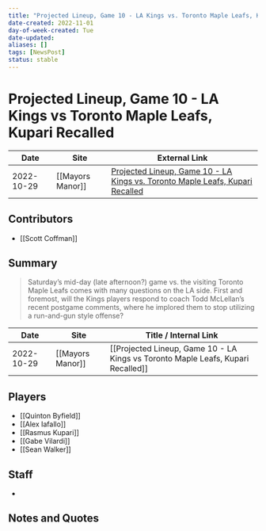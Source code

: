 ```yaml
---
title: "Projected Lineup, Game 10 - LA Kings vs. Toronto Maple Leafs, Kupari Recalled"
date-created: 2022-11-01
day-of-week-created: Tue
date-updated: 
aliases: []
tags: [NewsPost]
status: stable
---
```


# Projected Lineup, Game 10 - LA Kings vs Toronto Maple Leafs, Kupari Recalled

| Date       | Site             | External Link                                                                                                                                                                              |
| ---------- | ---------------- | ------------------------------------------------------------------------------------------------------------------------------------------------------------------------------------------ |
| 2022-10-29 | [[Mayors Manor]] | [Projected Lineup, Game 10 - LA Kings vs. Toronto Maple Leafs, Kupari Recalled](https://mayorsmanor.com/2022/10/projected-lineup-game-10-la-kings-vs-toronto-maple-leafs-kupari-recalled/) |

## Contributors
- [[Scott Coffman]]


## Summary
> Saturday’s mid-day (late afternoon?) game vs. the visiting Toronto Maple Leafs comes with many questions on the LA side. First and foremost, will the Kings players respond to coach Todd McLellan’s recent postgame comments, where he implored them to stop utilizing a run-and-gun style offense?

| Date       | Site             | Title / Internal Link                                                            |
| ---------- | ---------------- | -------------------------------------------------------------------------------- |
| 2022-10-29 | [[Mayors Manor]] | [[Projected Lineup, Game 10 - LA Kings vs Toronto Maple Leafs, Kupari Recalled]] |

## Players
- [[Quinton Byfield]]
- [[Alex Iafallo]]
- [[Rasmus Kupari]]
- [[Gabe Vilardi]]
- [[Sean Walker]]


## Staff
- 


## Notes and Quotes
> 

